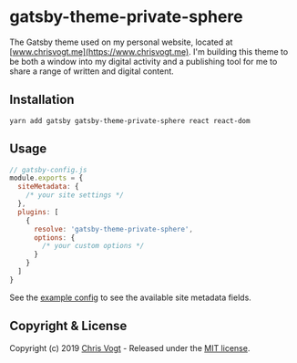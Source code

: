 # gatsby-theme-private-sphere

The Gatsby theme used on my personal website, located at [www.chrisvogt.me](https://www.chrisvogt.me). I'm building this theme to be both a window into my digital activity and a publishing tool for me to share a range of written and digital content.

## Installation

```
yarn add gatsby gatsby-theme-private-sphere react react-dom
```

## Usage

```js
// gatsby-config.js
module.exports = {
  siteMetadata: {
    /* your site settings */
  },
  plugins: [
    {
      resolve: 'gatsby-theme-private-sphere',
      options: {
        /* your custom options */
      }
    }
  ]
}
```

See the [example config](/example/gatsby-config.js) to see the available site metadata fields.

## Copyright & License

Copyright (c) 2019 [Chris Vogt](https://www.chrisvogt.me) - Released under the [MIT license](LICENSE).
